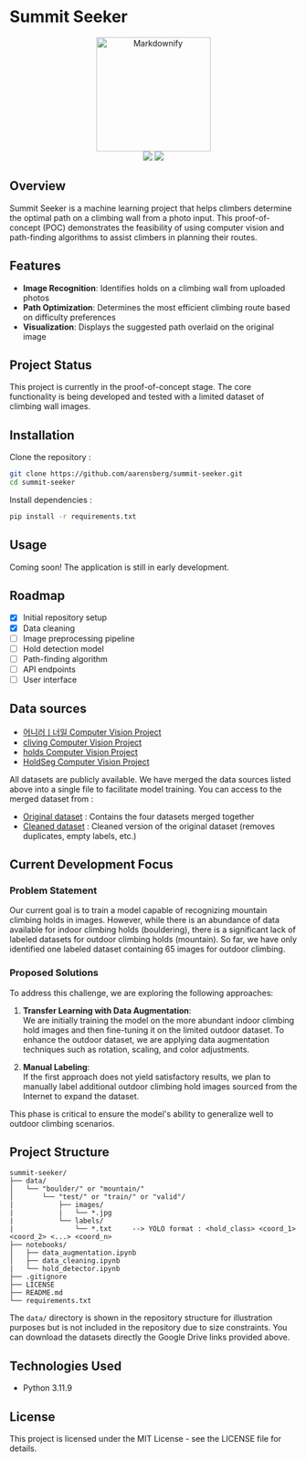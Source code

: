 # Summit Seeker

<p align="center">
  <img src="https://blog.kazaden.com/wp-content/uploads/2016/01/Cerro_torre_1987_compressor-e1452258137301.jpg" alt="Markdownify" width="200">
  <br>
  <a>
    <img src="https://img.shields.io/github/repo-size/aarensberg/summit-seeker">
  </a>
  <a href="https://opensource.org/licenses/MIT">
    <img src="https://badgen.net/pypi/license/pip">
  </a>
</p>

## Overview

Summit Seeker is a machine learning project that helps climbers determine the optimal path on a climbing wall from a photo input. This proof-of-concept (POC) demonstrates the feasibility of using computer vision and path-finding algorithms to assist climbers in planning their routes.

## Features

- **Image Recognition**: Identifies holds on a climbing wall from uploaded photos
- **Path Optimization**: Determines the most efficient climbing route based on difficulty preferences
- **Visualization**: Displays the suggested path overlaid on the original image

## Project Status

This project is currently in the proof-of-concept stage. The core functionality is being developed and tested with a limited dataset of climbing wall images.

## Installation

Clone the repository :
```bash
git clone https://github.com/aarensberg/summit-seeker.git
cd summit-seeker
```

Install dependencies :
```bash
pip install -r requirements.txt
```

## Usage

Coming soon! The application is still in early development.

## Roadmap

- [x] Initial repository setup
- [x] Data cleaning
- [ ] Image preprocessing pipeline
- [ ] Hold detection model
- [ ] Path-finding algorithm
- [ ] API endpoints
- [ ] User interface

## Data sources

- [어니러ㅣ너일 Computer Vision Project](https://universe.roboflow.com/cliving/-axr8m)
- [cliving Computer Vision Project](https://universe.roboflow.com/kmw/cliving)
- [holds Computer Vision Project](https://universe.roboflow.com/mmm-jzxx1/holds-tptrk)
- [HoldSeg Computer Vision Project](https://universe.roboflow.com/ak2isa-lhgcw/holdseg)

All datasets are publicly available. We have merged the data sources listed above into a single file to facilitate model training. You can access to the merged dataset from :

- [Original dataset](https://drive.google.com/drive/folders/1zKj4hAUgME-o-Q5RxZwkgL6TYyriHZmO?usp=sharing) : Contains the four datasets merged together
- [Cleaned dataset](https://drive.google.com/drive/folders/1YGloMA9P_dI6gWHyFkJ2CocDKF1B4ihU?usp=sharing) : Cleaned version of the original dataset (removes duplicates, empty labels, etc.)

## Current Development Focus

### Problem Statement

Our current goal is to train a model capable of recognizing mountain climbing holds in images. However, while there is an abundance of data available for indoor climbing holds (bouldering), there is a significant lack of labeled datasets for outdoor climbing holds (mountain). So far, we have only identified one labeled dataset containing 65 images for outdoor climbing.

### Proposed Solutions

To address this challenge, we are exploring the following approaches:

1. **Transfer Learning with Data Augmentation**:  
  We are initially training the model on the more abundant indoor climbing hold images and then fine-tuning it on the limited outdoor dataset. To enhance the outdoor dataset, we are applying data augmentation techniques such as rotation, scaling, and color adjustments.

2. **Manual Labeling**:  
  If the first approach does not yield satisfactory results, we plan to manually label additional outdoor climbing hold images sourced from the Internet to expand the dataset.

This phase is critical to ensure the model's ability to generalize well to outdoor climbing scenarios.

## Project Structure

```plaintext
summit-seeker/
├── data/
│   └── "boulder/" or "mountain/"
│       └── "test/" or "train/" or "valid"/
|           ├── images/
|           |   └── *.jpg
|           └── labels/
|               └── *.txt     --> YOLO format : <hold_class> <coord_1> <coord_2> <...> <coord_n>
├── notebooks/
│   ├── data_augmentation.ipynb
│   ├── data_cleaning.ipynb
|   └── hold_detector.ipynb
├── .gitignore
├── LICENSE
├── README.md
└── requirements.txt
```

The `data/` directory is shown in the repository structure for illustration purposes but is not included in the repository due to size constraints. You can download the datasets directly the Google Drive links provided above.

## Technologies Used

- Python 3.11.9

## License
This project is licensed under the MIT License - see the LICENSE file for details.